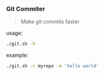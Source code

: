 ### Git Commiter

> Make git commits faster

usage:
```bash
./git.sh -h
```
example:
```bash
./git.sh -r myrepo -m 'hello world'
```
